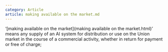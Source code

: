 ```yaml
---
category: Article
article: making available on the market.md
---
```


‘[making available on the market](making available on the market.html)’ means any supply of an AI system for distribution or use on the Union market in the course of a commercial activity, whether in return for payment or free of charge;